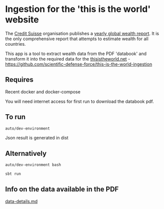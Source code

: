 # Ingestion for the 'this is the world' website

The [Credit Suisse](https://www.credit-suisse.com) organisation publishes a [yearly global wealth report](https://www.credit-suisse.com/au/en/about-us/research/research-institute/global-wealth-report.html). It is the only comprehensive report that attempts to estimate wealth for all countries.

This app is a tool to extract wealth data from the PDF 'databook' and transform it into the required data for the [thisistheworld.net](https://thisistheworld.net) - https://github.com/scientific-defense-force/this-is-the-world-ingestion

## Requires

Recent docker and docker-compose

You will need internet access for first run to download the databook pdf.

## To run

```bash
auto/dev-environment
```

Json result is generated in dist

## Alternatively

```bash
auto/dev-environment bash

sbt run
```

## Info on the data available in the PDF

[data-details.md](data-details.md)
